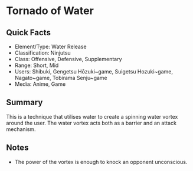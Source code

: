 # Tornado of Water

## Quick Facts
- Element/Type: Water Release
- Classification: Ninjutsu
- Class: Offensive, Defensive, Supplementary
- Range: Short, Mid
- Users: Shibuki, Gengetsu Hōzuki~game, Suigetsu Hozuki~game, Nagato~game, Tobirama Senju~game
- Media: Anime, Game

## Summary
This is a technique that utilises water to create a spinning water vortex around the user. The water vortex acts both as a barrier and an attack mechanism.

## Notes
- The power of the vortex is enough to knock an opponent unconscious.

